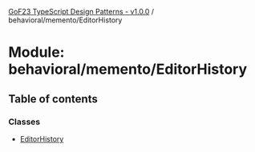 [GoF23 TypeScript Design Patterns - v1.0.0](../README.md) / behavioral/memento/EditorHistory

# Module: behavioral/memento/EditorHistory

## Table of contents

### Classes

- [EditorHistory](../classes/behavioral_memento_EditorHistory.EditorHistory.md)
